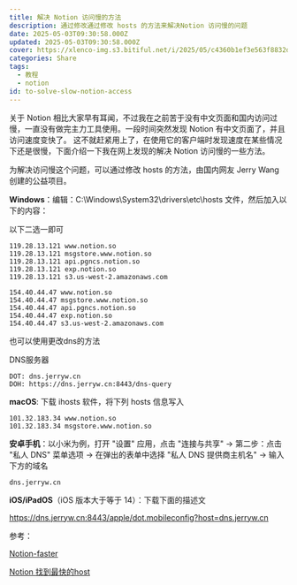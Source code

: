 ```yaml
---
title: 解决 Notion 访问慢的方法
description: 通过修改通过修改 hosts 的方法来解决Notion 访问慢的问题
date: 2025-05-03T09:30:58.000Z
updated: 2025-05-03T09:30:58.000Z
cover: https://xlenco-img.s3.bitiful.net/i/2025/05/c4360b1ef3e563f8832d743c826b17b6.webp
categories: Share
tags:
  - 教程
  - notion
id: to-solve-slow-notion-access
---
```


关于 Notion 相比大家早有耳闻，不过我在之前苦于没有中文页面和国内访问过慢，一直没有做完主力工具使用。一段时间突然发现 Notion 有中文页面了，并且访问速度变快了。
这不就赶紧用上了，在使用它的客户端时发现速度在某些情况下还是很慢，下面介绍一下我在网上发现的解决 Notion 访问慢的一些方法。

为解决访问慢这个问题，可以通过修改 hosts 的方法，由国内网友 Jerry Wang 创建的公益项目。

**Windows**：编辑：C:\Windows\System32\drivers\etc\hosts 文件，然后加入以下的内容：

以下二选一即可

```
119.28.13.121 www.notion.so
119.28.13.121 msgstore.www.notion.so
119.28.13.121 api.pgncs.notion.so
119.28.13.121 exp.notion.so
119.28.13.121 s3.us-west-2.amazonaws.com
```

```
154.40.44.47 www.notion.so
154.40.44.47 msgstore.www.notion.so
154.40.44.47 api.pgncs.notion.so
154.40.44.47 exp.notion.so
154.40.44.47 s3.us-west-2.amazonaws.com
```

也可以使用更改dns的方法

DNS服务器

```
DOT: dns.jerryw.cn
DOH: https://dns.jerryw.cn:8443/dns-query
```



**macOS**: 下载 ihosts 软件，将下列 hosts 信息写入

```
101.32.183.34 www.notion.so
101.32.183.34 msgstore.www.notion.so
```



**安卓手机**：以小米为例，打开 "设置" 应用，点击 "连接与共享" → 第二步：点击 "私人 DNS" 菜单选项 → 在弹出的表单中选择 "私人 DNS 提供商主机名" → 输入下方的域名

`dns.jerryw.cn`

**iOS/iPadOS**（iOS 版本大于等于 14）：下载下面的描述文

https://dns.jerryw.cn:8443/apple/dot.mobileconfig?host=dns.jerryw.cn



参考：

[Notion-faster](https://www.notionfaster.org/)

[Notion 找到最快的host](https://jerryw.cn/notion-%E6%89%BE%E5%88%B0%E6%9C%80%E5%BF%AB%E7%9A%84hos)

